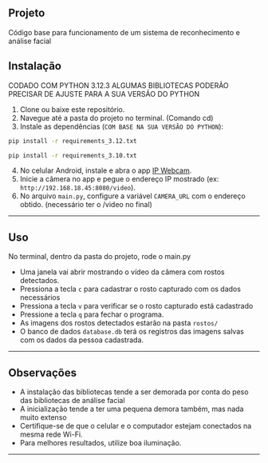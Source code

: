 ## Projeto

Código base para funcionamento de um sistema de reconhecimento e análise facial

## Instalação

CODADO COM PYTHON 3.12.3 ALGUMAS BIBLIOTECAS PODERÃO PRECISAR DE AJUSTE PARA A SUA VERSÃO DO PYTHON

1. Clone ou baixe este repositório.
2. Navegue até a pasta do projeto no terminal. (Comando cd)
3. Instale as dependências (`COM BASE NA SUA VERSÃO DO PYTHON`):

```bash
pip install -r requirements_3.12.txt
```
```bash
pip install -r requirements_3.10.txt
```

4. No celular Android, instale e abra o app [IP Webcam](https://play.google.com/store/apps/details?id=com.pas.webcam).
5. Inicie a câmera no app e pegue o endereço IP mostrado (ex: `http://192.168.18.45:8080/video`).
6. No arquivo `main.py`, configure a variável `CAMERA_URL` com o endereço obtido. (necessário ter o /video no final)

---

## Uso

No terminal, dentro da pasta do projeto, rode o main.py

- Uma janela vai abrir mostrando o vídeo da câmera com rostos detectados.
- Pressiona a tecla `c` para cadastrar o rosto capturado com os dados necessários
- Pressiona a tecla `v` para verificar se o rosto capturado está cadastrado
- Pressione a tecla `q` para fechar o programa.
- As imagens dos rostos detectados estarão na pasta `rostos/`
- O banco de dados `database.db` terá os registros das imagens salvas com os dados da pessoa cadastrada.

---

## Observações

- A instalação das bibliotecas tende a ser demorada por conta do peso das bibliotecas de análise facial
- A inicialização tende a ter uma pequena demora também, mas nada muito extenso
- Certifique-se de que o celular e o computador estejam conectados na mesma rede Wi-Fi.
- Para melhores resultados, utilize boa iluminação.

---
